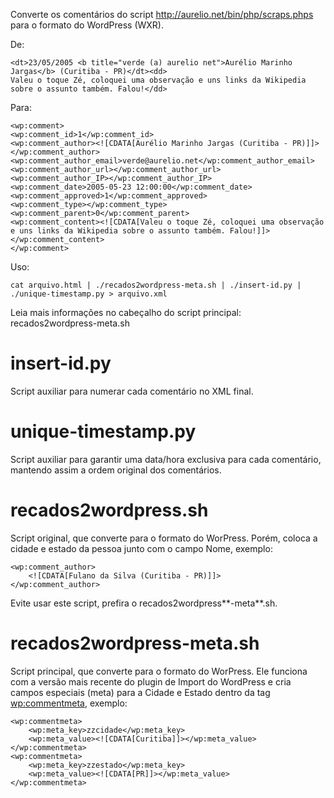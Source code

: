 

Converte os comentários do script http://aurelio.net/bin/php/scraps.phps para o formato do WordPress (WXR).

De:

    <dt>23/05/2005 <b title="verde (a) aurelio net">Aurélio Marinho Jargas</b> (Curitiba - PR)</dt><dd>
    Valeu o toque Zé, coloquei uma observação e uns links da Wikipedia sobre o assunto também. Falou!</dd>

Para:

    <wp:comment>
    <wp:comment_id>1</wp:comment_id>
    <wp:comment_author><![CDATA[Aurélio Marinho Jargas (Curitiba - PR)]]></wp:comment_author>
    <wp:comment_author_email>verde@aurelio.net</wp:comment_author_email>
    <wp:comment_author_url></wp:comment_author_url>
    <wp:comment_author_IP></wp:comment_author_IP>
    <wp:comment_date>2005-05-23 12:00:00</wp:comment_date>
    <wp:comment_approved>1</wp:comment_approved>
    <wp:comment_type></wp:comment_type>
    <wp:comment_parent>0</wp:comment_parent>
    <wp:comment_content><![CDATA[Valeu o toque Zé, coloquei uma observação e uns links da Wikipedia sobre o assunto também. Falou!]]></wp:comment_content>
    </wp:comment>

Uso:

    cat arquivo.html | ./recados2wordpress-meta.sh | ./insert-id.py | ./unique-timestamp.py > arquivo.xml

Leia mais informações no cabeçalho do script principal: recados2wordpress-meta.sh

# insert-id.py 

Script auxiliar para numerar cada comentário no XML final.

# unique-timestamp.py 

Script auxiliar para garantir uma data/hora exclusiva para cada comentário, mantendo assim a ordem original dos comentários.

# recados2wordpress.sh 

Script original, que converte para o formato do WorPress. Porém, coloca a cidade e estado da pessoa junto com o campo Nome, exemplo:

    <wp:comment_author>
    	<![CDATA[Fulano da Silva (Curitiba - PR)]]>
    </wp:comment_author>

Evite usar este script, prefira o recados2wordpress**-meta**.sh.

# recados2wordpress-meta.sh 

Script principal, que converte para o formato do WorPress. Ele funciona com a versão mais recente do plugin de Import do WordPress e cria campos especiais (meta) para a Cidade e Estado dentro da tag <wp:commentmeta>, exemplo:

    <wp:commentmeta>
    	<wp:meta_key>zzcidade</wp:meta_key>
    	<wp:meta_value><![CDATA[Curitiba]]></wp:meta_value>
    </wp:commentmeta>
    <wp:commentmeta>
    	<wp:meta_key>zzestado</wp:meta_key>
    	<wp:meta_value><![CDATA[PR]]></wp:meta_value>
    </wp:commentmeta>


